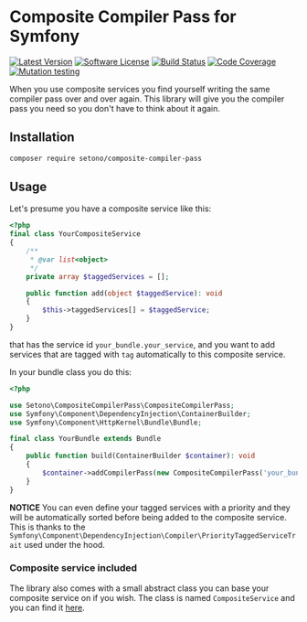 # Composite Compiler Pass for Symfony

[![Latest Version][ico-version]][link-packagist]
[![Software License][ico-license]](LICENSE)
[![Build Status][ico-github-actions]][link-github-actions]
[![Code Coverage][ico-code-coverage]][link-code-coverage]
[![Mutation testing][ico-infection]][link-infection]

When you use composite services you find yourself writing the same compiler pass over and over again.
This library will give you the compiler pass you need so you don't have to think about it again.

## Installation

```bash
composer require setono/composite-compiler-pass
```

## Usage

Let's presume you have a composite service like this:

```php
<?php
final class YourCompositeService
{
    /**
     * @var list<object>
     */
    private array $taggedServices = [];

    public function add(object $taggedService): void
    {
        $this->taggedServices[] = $taggedService;
    }
}
```

that has the service id `your_bundle.your_service`,
and you want to add services that are tagged with `tag` automatically to this composite service.

In your bundle class you do this:

```php
<?php

use Setono\CompositeCompilerPass\CompositeCompilerPass;
use Symfony\Component\DependencyInjection\ContainerBuilder;
use Symfony\Component\HttpKernel\Bundle\Bundle;

final class YourBundle extends Bundle
{
    public function build(ContainerBuilder $container): void
    {
        $container->addCompilerPass(new CompositeCompilerPass('your_bundle.your_service', 'tag'));
    }
}
```

**NOTICE** You can even define your tagged services with a priority and they will be automatically sorted before
being added to the composite service. This is thanks to the `Symfony\Component\DependencyInjection\Compiler\PriorityTaggedServiceTrait`
used under the hood.

### Composite service included

The library also comes with a small abstract class you can base your composite service on if you wish.
The class is named `CompositeService` and you can find it [here](src/CompositeService.php).

[ico-version]: https://poser.pugx.org/setono/composite-compiler-pass/v/stable
[ico-license]: https://poser.pugx.org/setono/composite-compiler-pass/license
[ico-github-actions]: https://github.com/Setono/composite-compiler-pass/workflows/build/badge.svg
[ico-code-coverage]: https://codecov.io/gh/Setono/composite-compiler-pass/branch/master/graph/badge.svg
[ico-infection]: https://img.shields.io/endpoint?style=flat&url=https%3A%2F%2Fbadge-api.stryker-mutator.io%2Fgithub.com%2FSetono%2Fcomposite-compiler-pass%2Fmaster

[link-packagist]: https://packagist.org/packages/setono/composite-compiler-pass
[link-github-actions]: https://github.com/Setono/composite-compiler-pass/actions
[link-code-coverage]: https://codecov.io/gh/Setono/composite-compiler-pass
[link-infection]: https://dashboard.stryker-mutator.io/reports/github.com/Setono/composite-compiler-pass/master
